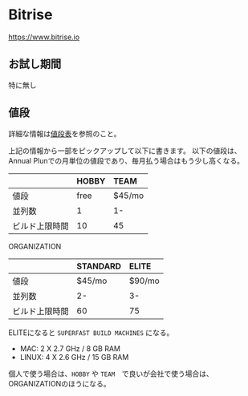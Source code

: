 # Bitrise
https://www.bitrise.io

## お試し期間
特に無し

## 値段
詳細な情報は[値段表](https://www.bitrise.io/pricing)を参照のこと。

上記の情報から一部をピックアップして以下に書きます。
以下の値段は、Annual Plunでの月単位の値段であり、毎月払う場合はもう少し高くなる。


|     |HOBBY |TEAM   |
|:----|:-----|:------|
|値段  |free  |$45/mo |
|並列数|1     |1-     |
|ビルド上限時間|10|45  |


ORGANIZATION

|     |STANDARD|ELITE   |
|:----|:-------|:------|
|値段  |$45/mo  |$90/mo |
|並列数|2-      |3-     |
|ビルド上限時間|60|75  |

ELITEになると `SUPERFAST BUILD MACHINES` になる。

 - MAC: 2 X 2.7 GHz / 8 GB RAM
 - LINUX: 4 X 2.6 GHz / 15 GB RAM

 
個人で使う場合は、`HOBBY` や `TEAM`　で良いが会社で使う場合は、ORGANIZATIONのほうになる。

